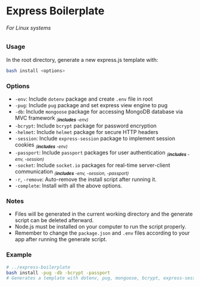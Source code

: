Express Boilerplate
===================
###### For Linux systems

### Usage
In the root directory, generate a new express.js template with:
```bash
bash install <options>
```
### Options
- `-env`: Include `dotenv` package and create `.env` file in root
- `-pug`: Include `pug` package and set express view engine to pug
- `-db`: Include `mongoose` package for accessing MongoDB database via MVC framework <sub>_(**includes** -env)_</sub>
- `-bcrypt`: Include `bcrypt` package for password encryption
- `-helmet`: Include `helmet` package for secure HTTP headers
- `-session`: Include `express-session` package to implement session cookies <sub>_(**includes** -env)_</sub>
- `-passport`: Include `passport` packages for user authentication <sub>_(**includes** -env, -session)_</sub>
- `-socket`: Include `socket.io` packages for real-time server-client communication <sub>_(**includes** -env, -session, -passport)_</sub>
- `-r`, `-remove`: Auto-remove the install script after running it.
- `-complete`: Install with all the above options.
### Notes
- Files will be generated in the current working directory and the generate script can be deleted afterward.
- Node.js must be installed on your computer to run the script properly.
- Remember to change the `package.json` and `.env` files according to your app after running the generate script.

### Example

```bash
# ../express-boilerplate
bash install -pug -db -bcrypt -passport
# Generates a template with dotenv, pug, mongoose, bcrypt, express-session, and passport preconfigured
```
